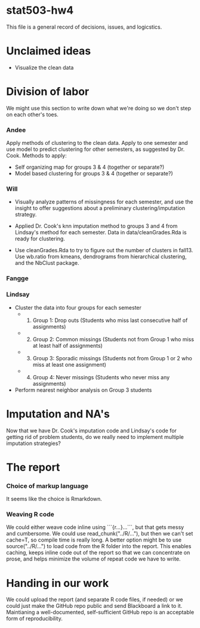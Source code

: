 # stat503-hw4
This file is a general record of decisions, issues, and logicstics.


# Unclaimed ideas


* Visualize the clean data



# Division of labor

We might use this section to write down what we're doing so we don't step on each other's toes.

### Andee

Apply methods of clustering to the clean data. Apply to one semester and use model to predict clustering for other semesters, as suggested by Dr. Cook. Methods to apply:

 - Self organizing map for groups 3 & 4 (together or separate?)
 - Model based clustering for groups 3 & 4 (together or separate?)

### Will

- Visually analyze patterns of missingness for each semester, and use the insight to  offer suggestions about a preliminary clustering/imputation strategy.

- Applied Dr. Cook's knn imputation method to groups 3 and 4 from Lindsay's method for each semester. Data in data/cleanGrades.Rda is ready for clustering.

- Use cleanGrades.Rda to try to figure out the number of clusters in fall13. Use wb.ratio from kmeans, dendrograms from hierarchical clustering, and the NbClust package.


### Fangge

### Lindsay

- Cluster the data into four groups for each semester
  - 1) Group 1: Drop outs (Students who miss last consecutive half of assignments) 
  - 2) Group 2: Common missings (Students not from Group 1 who miss at least half of assignments)
  - 3) Group 3: Sporadic missings (Students not from Group 1 or 2 who miss at least one assignment)
  - 4) Group 4: Never missings (Students who never miss any assignments)
- Perform nearest neighbor analysis on Group 3 students

# Imputation and NA's

Now that we have Dr. Cook's imputation code and Lindsay's code for getting rid of problem students, do we really need to implement multiple imputation strategies?

# The report

### Choice of markup language

It seems like the choice is Rmarkdown.

### Weaving R code

We could either weave code inline using \`\`\`{r...}...\`\`\`, but that gets messy and cumbersome. We could use read_chunk("../R/..."), but then we can't set cache=T, so compile time is really long. A better option  might be to use source("../R/...") to load code from the R folder into the report. This enables caching, keeps inline code out of the report so that we can concentrate on prose, and helps minimize the volume of repeat code we have to write.


# Handing in our work

We could upload the report (and separate R code files, if needed) or we could just make the GitHub repo public and send Blackboard a link to it. Maintianing a well-documented, self-sufficient GitHub repo is an acceptable form of reproducibility.
